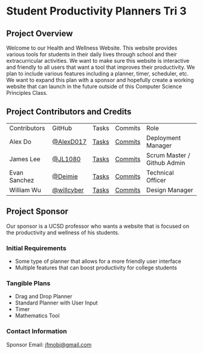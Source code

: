 # Student Productivity Planners Tri 3
## Project Overview
Welcome to our Health and Wellness Website. This website provides various tools for students in their daily lives through school and their extracurricular activities. We want to make sure this website is interactive and friendly to all users that want a tool that improves their productivity. We plan to include various features including a planner, timer, scheduler, etc. We want to expand this plan with a sponsor and hopefully create a working website that can launch in the future outside of this Computer Science Principles Class. 
## Project Contributors and Credits

<table>
    <tr>
        <td>Contributors</td>
        <td>GitHub</td>
        <td>Tasks</td>
        <td>Commits</td>
        <td>Role</td>
    </tr>
    <tr>
        <td>Alex Do</td>
        <td><a href="https://github.com/AlexD017">@AlexD017</a></td>
        <td><a href="https://github.com/willcyber/tri3/issues/assigned/AlexD017">Tasks</a></td>
        <td><a href="https://github.com/willcyber/tri3/commits?author=AlexD017">Commits</a></td>
        <td>Deployment Manager</td>
    </tr>
    <tr>
        <td>James Lee</td>
        <td><a href="https://github.com/JL1080">@JL1080</a></td>
        <td><a href="https://github.com/willcyber/tri3/issues/assigned/JL1080">Tasks</a></td>
        <td><a href="https://github.com/willcyber/tri3/commits?author=JL1080">Commits</a></td>
        <td>Scrum Master / Github Admin</td>
    </tr>
    <tr>
        <td>Evan Sanchez</td>
        <td><a href="https://github.com/deimie">@Deimie</a></td>
        <td><a href="https://github.com/willcyber/tri3/issues/assigned/Deimie">Tasks</a></td>
        <td><a href="https://github.com/willcyber/tri3/commits?author=Deimie">Commits</a></td>
        <td>Technical Officer</td>
    </tr>
     <tr>
        <td>William Wu</td>
        <td><a href="https://github.com/willcyber">@willcyber</a></td>
        <td><a href="https://github.com/willcyber/tri3/issues/assigned/willcyber">Tasks</a></td>
        <td><a href="https://github.com/willcyber/tri3/commits?author=willcyber">Commits</a></td>
         <td>Design Manager</td>
    </tr> 

</table>

## Project Sponsor
Our sponsor is a UCSD professor who wants a website that is focused on the productivity and wellness of his students.
### Initial Requirements
* Some type of planner that allows for a more friendly user interface
* Multiple features that can boost productivity for college students 
### Tangible Plans 
* Drag and Drop Planner
* Standard Planner with User Input
* Timer 
* Mathematics Tool 
### Contact Information 
Sponsor Email: jfmobi@gmail.com
